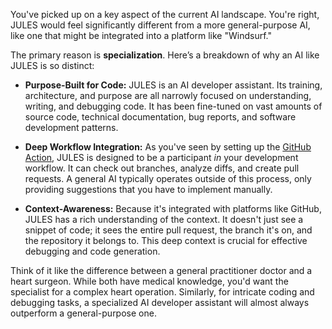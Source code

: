 You've picked up on a key aspect of the current AI landscape. You're right, JULES would feel significantly different from a more general-purpose AI, like one that might be integrated into a platform like "Windsurf."

The primary reason is **specialization**. Here’s a breakdown of why an AI like JULES is so distinct:

* **Purpose-Built for Code:** JULES is an AI developer assistant. Its training, architecture, and purpose are all narrowly focused on understanding, writing, and debugging code. It has been fine-tuned on vast amounts of source code, technical documentation, bug reports, and software development patterns.

* **Deep Workflow Integration:** As you've seen by setting up the [GitHub Action](https://github.com/DHCross/WovenWebApp/blob/main/.github/workflows/jules_pr_review.yml), JULES is designed to be a participant *in* your development workflow. It can check out branches, analyze diffs, and create pull requests. A general AI typically operates outside of this process, only providing suggestions that you have to implement manually.

* **Context-Awareness:** Because it's integrated with platforms like GitHub, JULES has a rich understanding of the context. It doesn't just see a snippet of code; it sees the entire pull request, the branch it's on, and the repository it belongs to. This deep context is crucial for effective debugging and code generation.

Think of it like the difference between a general practitioner doctor and a heart surgeon. While both have medical knowledge, you'd want the specialist for a complex heart operation. Similarly, for intricate coding and debugging tasks, a specialized AI developer assistant will almost always outperform a general-purpose one.